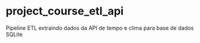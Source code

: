 # project_course_etl_api
Pipeline ETL extraindo dados da API de tempo e clima para base de dados SQLite
